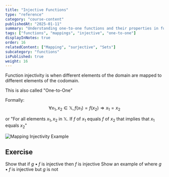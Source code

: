 ```yaml
---
title: "Injective Functions"
type: "reference"
category: "course-content"
publishedAt: "2025-01-11"
summary: "Understanding one-to-one functions and their properties in function theory."
tags: ["functions", "mappings", "injective", "one-to-one"]
displayInNotes: true
order: 16
relatedContent: ["Mapping", "surjective", "Sets"]
subcategory: "functions"
isPublished: true
weight: 16
---
```


Function injectivity is when different elements of the domain are mapped to different elements of the codomain.

This is also called "One-to-One"

Formally:
$$\forall x_1, x_2 \in \mathbb{X}, f(x_1)=f(x_2) \Rightarrow x_1=x_2$$

or "For all elements $x_1, x_2$ in $\mathbb{X}$. If $f$ of $x_1$ equals $f$ of $x_2$ that implies that $x_1$ equals $x_2$"

<img 
  src="/assets/Injective.png" 
  alt="Mapping Injectivity Example" 
  width={600} 
  height={400} 
/>

## Exercise
Show that if $g \bullet f$ is injective then $f$ is injective
Show an example of where $g \bullet f$ is injective but $g$ is not